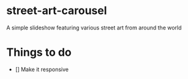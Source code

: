 # street-art-carousel
A simple slideshow featuring various street art from around the world

# Things to do
- [] Make it responsive
